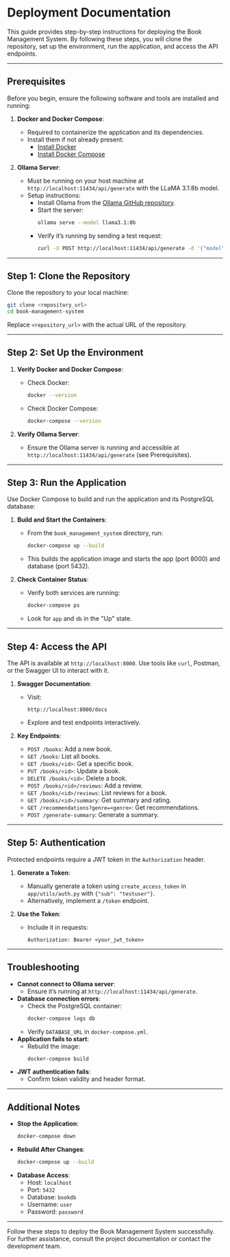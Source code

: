 # Deployment Documentation

This guide provides step-by-step instructions for deploying the Book Management System. By following these steps, you will clone the repository, set up the environment, run the application, and access the API endpoints.

---

## Prerequisites

Before you begin, ensure the following software and tools are installed and running:

1. **Docker and Docker Compose**:
   - Required to containerize the application and its dependencies.
   - Install them if not already present:
     - [Install Docker](https://docs.docker.com/get-docker/)
     - [Install Docker Compose](https://docs.docker.com/compose/install/)

2. **Ollama Server**:
   - Must be running on your host machine at `http://localhost:11434/api/generate` with the LLaMA 3.1:8b model.
   - Setup instructions:
     - Install Ollama from the [Ollama GitHub repository](https://github.com/jmorganca/ollama).
     - Start the server:
       ```bash
       ollama serve --model llama3.1:8b
       ```
     - Verify it’s running by sending a test request:
       ```bash
       curl -X POST http://localhost:11434/api/generate -d '{"model": "llama3.1:8b", "prompt": "Test prompt"}'
       ```

---

## Step 1: Clone the Repository

Clone the repository to your local machine:

```bash
git clone <repository_url>
cd book-management-system
```

Replace `<repository_url>` with the actual URL of the repository.

---

## Step 2: Set Up the Environment

1. **Verify Docker and Docker Compose**:
   - Check Docker:
     ```bash
     docker --version
     ```
   - Check Docker Compose:
     ```bash
     docker-compose --version
     ```

2. **Verify Ollama Server**:
   - Ensure the Ollama server is running and accessible at `http://localhost:11434/api/generate` (see Prerequisites).

---

## Step 3: Run the Application

Use Docker Compose to build and run the application and its PostgreSQL database:

1. **Build and Start the Containers**:
   - From the `book_management_system` directory, run:
     ```bash
     docker-compose up --build
     ```
   - This builds the application image and starts the app (port 8000) and database (port 5432).

2. **Check Container Status**:
   - Verify both services are running:
     ```bash
     docker-compose ps
     ```
   - Look for `app` and `db` in the "Up" state.

---

## Step 4: Access the API

The API is available at `http://localhost:8000`. Use tools like `curl`, Postman, or the Swagger UI to interact with it.

1. **Swagger Documentation**:
   - Visit:
     ```
     http://localhost:8000/docs
     ```
   - Explore and test endpoints interactively.

2. **Key Endpoints**:
   - `POST /books`: Add a new book.
   - `GET /books`: List all books.
   - `GET /books/<id>`: Get a specific book.
   - `PUT /books/<id>`: Update a book.
   - `DELETE /books/<id>`: Delete a book.
   - `POST /books/<id>/reviews`: Add a review.
   - `GET /books/<id>/reviews`: List reviews for a book.
   - `GET /books/<id>/summary`: Get summary and rating.
   - `GET /recommendations?genre=<genre>`: Get recommendations.
   - `POST /generate-summary`: Generate a summary.

---

## Step 5: Authentication

Protected endpoints require a JWT token in the `Authorization` header.

1. **Generate a Token**:
   - Manually generate a token using `create_access_token` in `app/utils/auth.py` with `{"sub": "testuser"}`.
   - Alternatively, implement a `/token` endpoint.

2. **Use the Token**:
   - Include it in requests:
     ```
     Authorization: Bearer <your_jwt_token>
     ```

---

## Troubleshooting

- **Cannot connect to Ollama server**:
  - Ensure it’s running at `http://localhost:11434/api/generate`.
- **Database connection errors**:
  - Check the PostgreSQL container:
    ```bash
    docker-compose logs db
    ```
  - Verify `DATABASE_URL` in `docker-compose.yml`.
- **Application fails to start**:
  - Rebuild the image:
    ```bash
    docker-compose build
    ```
- **JWT authentication fails**:
  - Confirm token validity and header format.

---

## Additional Notes

- **Stop the Application**:
  ```bash
  docker-compose down
  ```
- **Rebuild After Changes**:
  ```bash
  docker-compose up --build
  ```
- **Database Access**:
  - Host: `localhost`
  - Port: `5432`
  - Database: `bookdb`
  - Username: `user`
  - Password: `password`

---

Follow these steps to deploy the Book Management System successfully. For further assistance, consult the project documentation or contact the development team.